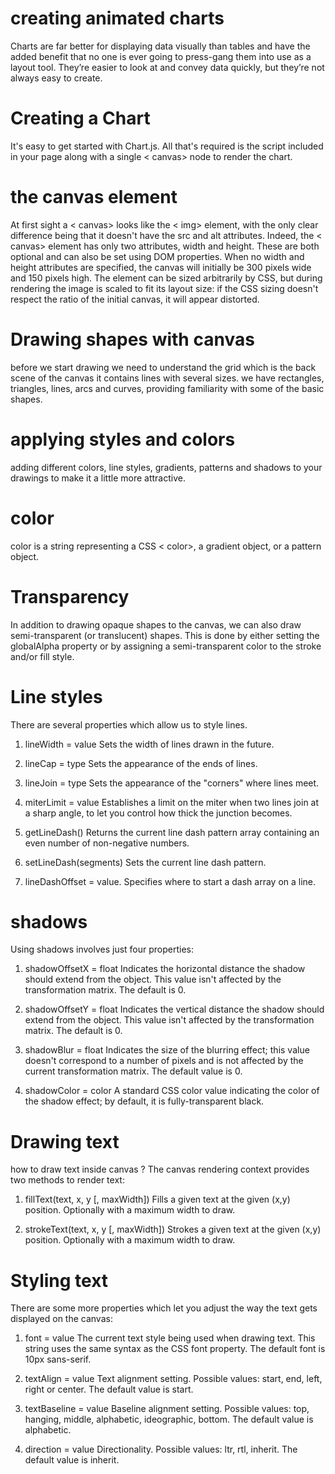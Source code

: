 # creating animated charts
Charts are far better for displaying data visually than tables and have the added benefit that no one is ever going to press-gang them into use as a layout tool. They’re easier to look at and convey data quickly, but they’re not always easy to create.

# Creating a Chart
It's easy to get started with Chart.js. All that's required is the script included in your page along with a single < canvas> node to render the chart.

# the canvas element
At first sight a < canvas> looks like the < img> element, with the only clear difference being that it doesn't have the src and alt attributes. 
Indeed, the < canvas> element has only two attributes, width and height. 
These are both optional and can also be set using DOM properties. 
When no width and height attributes are specified, the canvas will initially be 300 pixels wide and 150 pixels high.
The element can be sized arbitrarily by CSS, but during rendering the image is scaled to fit its layout size: if the CSS sizing doesn't respect the ratio of the initial canvas, it will appear distorted.

# Drawing shapes with canvas
before we start drawing we need to understand the grid which is the back scene of the canvas it contains lines with several sizes.
we have rectangles, triangles, lines, arcs and curves, providing familiarity with some of the basic shapes.

# applying styles and colors 
adding different colors, line styles, gradients, patterns and shadows to your drawings to make it a little more attractive.

# color
color is a string representing a CSS < color>, a gradient object, or a pattern object.

# Transparency
In addition to drawing opaque shapes to the canvas, we can also draw semi-transparent (or translucent) shapes.
This is done by either setting the globalAlpha property or by assigning a semi-transparent color to the stroke and/or fill style.

# Line styles
There are several properties which allow us to style lines.
1. lineWidth = value
Sets the width of lines drawn in the future.

2. lineCap = type
Sets the appearance of the ends of lines.

3. lineJoin = type
Sets the appearance of the "corners" where lines meet.

4. miterLimit = value
Establishes a limit on the miter when two lines join at a sharp angle, to let you control how thick the junction becomes.

5. getLineDash()
Returns the current line dash pattern array containing an even number of non-negative numbers.

6. setLineDash(segments)
Sets the current line dash pattern.

7. lineDashOffset = value.
Specifies where to start a dash array on a line.

# shadows
Using shadows involves just four properties:

1. shadowOffsetX = float
Indicates the horizontal distance the shadow should extend from the object. This value isn't affected by the transformation matrix. The default is 0.

2. shadowOffsetY = float
Indicates the vertical distance the shadow should extend from the object. This value isn't affected by the transformation matrix. The default is 0.

3. shadowBlur = float
Indicates the size of the blurring effect; this value doesn't correspond to a number of pixels and is not affected by the current transformation matrix. The default value is 0.

4. shadowColor = color
A standard CSS color value indicating the color of the shadow effect; by default, it is fully-transparent black.

# Drawing text
how to draw text inside canvas ?
The canvas rendering context provides two methods to render text:
1. fillText(text, x, y [, maxWidth])
Fills a given text at the given (x,y) position. Optionally with a maximum width to draw.

2. strokeText(text, x, y [, maxWidth])
Strokes a given text at the given (x,y) position. Optionally with a maximum width to draw.

# Styling text
There are some more properties which let you adjust the way the text gets displayed on the canvas:
1. font = value
The current text style being used when drawing text. This string uses the same syntax as the CSS font property. The default font is 10px sans-serif.

2. textAlign = value
Text alignment setting. Possible values: start, end, left, right or center. The default value is start.

3. textBaseline = value
Baseline alignment setting. Possible values: top, hanging, middle, alphabetic, ideographic, bottom. The default value is alphabetic.

4. direction = value
Directionality. Possible values: ltr, rtl, inherit. The default value is inherit.